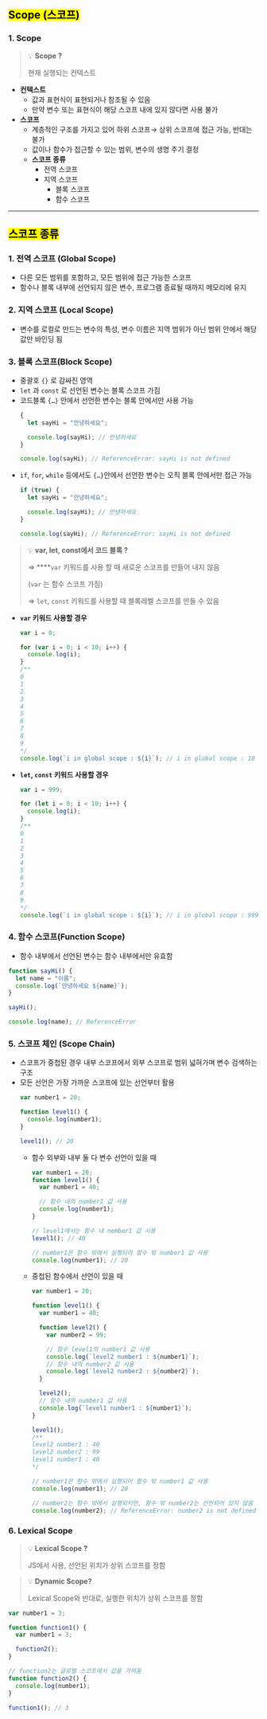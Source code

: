 ## <mark color="#fbc956">Scope (스코프)</mark>

### 1. Scope

> 💡 **Scope ?**
>
> 현재 실행되는 컨텍스트

- **컨텍스트**
  - 값과 표현식이 표현되거나 참조될 수 있음
  - 만약 변수 또는 표현식이 해당 스코프 내에 있지 않다면 사용 불가
- **스코프**
  - 계층적인 구조를 가지고 있어 하위 스코프→ 상위 스코프에 접근 가능, 반대는 불가
  - 값이나 함수가 접근할 수 있는 범위, 변수의 생명 주기 결정
  - **스코프 종류**
    - 전역 스코프
    - 지역 스코프
      - 블록 스코프
      - 함수 스코프

---

## <mark color="#fbc956">스코프 종류</mark>

### 1. 전역 스코프 (Global Scope)

- 다른 모든 범위를 포함하고, 모든 범위에 접근 가능한 스코프
- 함수나 블록 내부에 선언되지 않은 변수, 프로그램 종료될 때까지 메모리에 유지

### 2. 지역 스코프 (Local Scope)

- 변수를 로컬로 만드는 변수의 특성, 변수 이름은 지역 범위가 아닌 범위 안에서 해당 값만 바인딩 됨

### **3. 블록 스코프(Block Scope)**

- 중괄호 `{}` 로 감싸진 영역
- `let` 과 `const` 로 선언된 변수는 블록 스코프 가짐
- 코드블록 `{…}` 안에서 선언한 변수는 블록 안에서만 사용 가능
  ```jsx
  {
    let sayHi = "안녕하세요";

    console.log(sayHi); // 안녕하세요
  }

  console.log(sayHi); // ReferenceError: sayHi is not defined
  ```
- `if`, `for`, `while` 등에서도 `{…}`안에서 선언한 변수는 오직 블록 안에서만 접근 가능
  ```jsx
  if (true) {
    let sayHi = "안녕하세요";

    console.log(sayHi); // 안녕하세요
  }

  console.log(sayHi); // ReferenceError: sayHi is not defined
  ```

> 💡 **var, let, const에서 코드 블록 ?**
>
> ⇒ \*\*\*\*`var` 키워드를 사용 할 때 새로운 스코프를 만들어 내지 않음
>
> (`var` 는 함수 스코프 가짐)
>
> ⇒ `let`, `const` 키워드를 사용할 때 블록레벨 스코프를 만들 수 있음

- **`var` 키워드 사용할 경우**
  ```jsx
  var i = 0;

  for (var i = 0; i < 10; i++) {
    console.log(i);
  }
  /**
  0
  1
  2
  3
  4
  5
  6
  7
  8
  9
  */
  console.log(`i in global scope : ${i}`); // i in global scope : 10
  ```
- **`let`, `const` 키워드 사용할 경우**
  ```jsx
  var i = 999;

  for (let i = 0; i < 10; i++) {
    console.log(i);
  }
  /**
  0
  1
  2
  3
  4
  5
  6
  7
  8
  9
  */
  console.log(`i in global scope : ${i}`); // i in global scope : 999
  ```

### 4. 함수 스코프(Function Scope)

- 함수 내부에서 선언된 변수는 함수 내부에서만 유효함

```jsx
function sayHi() {
  let name = "이름";
  console.log(`안녕하세요 ${name}`);
}

sayHi();

console.log(name); // ReferenceError
```

### 5. 스코프 체인 (Scope Chain)

- 스코프가 중첩된 경우 내부 스코프에서 외부 스코프로 범위 넓혀가며 변수 검색하는 구조
- 모든 선언은 가장 가까운 스코프에 있는 선언부터 활용
  ```jsx
  var number1 = 20;

  function level1() {
    console.log(number1);
  }

  level1(); // 20
  ```
  - 함수 외부와 내부 둘 다 변수 선언이 있을 때
    ```jsx
    var number1 = 20;
    function level1() {
      var number1 = 40;

      // 함수 내의 number1 값 사용
      console.log(number1);
    }

    // level1에서는 함수 내 nember1 값 사용
    level1(); // 40

    // number1은 함수 밖에서 실행되어 함수 밖 number1 값 사용
    console.log(number1); // 20
    ```
  - 중첩된 함수에서 선언이 있을 때
    ```jsx
    var number1 = 20;

    function level1() {
      var number1 = 40;

      function level2() {
        var number2 = 99;

        // 함수 level1의 number1 값 사용
        console.log(`level2 number1 : ${number1}`);
        // 함수 내의 number2 값 사용
        console.log(`level2 number2 : ${number2}`);
      }

      level2();
      // 함수 내의 number1 값 사용
      console.log(`level1 number1 : ${number1}`);
    }

    level1();
    /**
    level2 number1 : 40
    level2 number2 : 99
    level1 number1 : 40
    */

    // number1은 함수 밖에서 실행되어 함수 밖 number1 값 사용
    console.log(number1); // 20

    // number2는 함수 밖에서 실행되지만, 함수 밖 number2는 선언되어 있지 않음
    console.log(number2); // ReferenceError: number2 is not defined
    ```

### 6. Lexical Scope

> 💡 **Lexical Scope ?**
>
> JS에서 사용, 선언된 위치가 상위 스코프를 정함

> 💡 **Dynamic Scope?**
>
> Lexical Scope와 반대로, 실행한 위치가 상위 스코프를 정함

```jsx
var number1 = 3;

function function1() {
  var number1 = 3;

  function2();
}

// function2는 글로벌 스코프에서 값을 가져옴
function function2() {
  console.log(number1);
}

function1(); // 3
```
